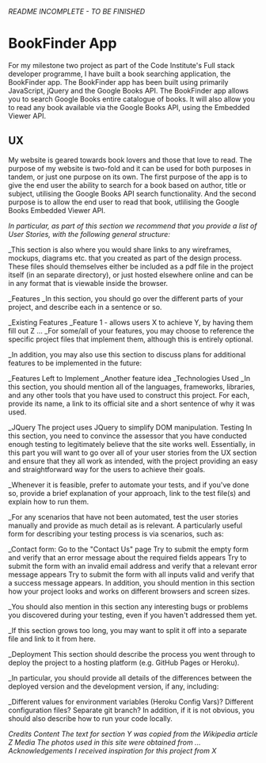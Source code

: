 _README INCOMPLETE - TO BE FINISHED_

<h1>BookFinder App</h1>

For my milestone two project as part of the Code Institute's Full stack developer programme, I have built a book searching application, the BookFinder app. The BookFinder app has been built using primarily JavaScript, jQuery and the Google Books API. The BookFinder app allows you to search Google Books entire catalogue of books. It will also allow you to read any book available via the Google Books API, using the Embedded Viewer API.

<h2>UX</h2>
My website is geared towards book lovers and those that love to read. The purpose of my website is two-fold and it can be used for both purposes in tandem, or just one purpose on its own. The first purpose of the app is to give the end user the ability to search for a book based on author, title or subject, utilising the Google Books API search functionality. And the second purpose is to allow the end user to read that book, utlilising the Google Books Embedded Viewer API. 

_In particular, as part of this section we recommend that you provide a list of User Stories, with the following general structure:_

_This section is also where you would share links to any wireframes, mockups, diagrams etc. that you created as part of the design process. These files should themselves either be included as a pdf file in the project itself (in an separate directory), or just hosted elsewhere online and can be in any format that is viewable inside the browser.

_Features
_In this section, you should go over the different parts of your project, and describe each in a sentence or so.

_Existing Features
_Feature 1 - allows users X to achieve Y, by having them fill out Z
...
_For some/all of your features, you may choose to reference the specific project files that implement them, although this is entirely optional.

_In addition, you may also use this section to discuss plans for additional features to be implemented in the future:

_Features Left to Implement
_Another feature idea
_Technologies Used
_In this section, you should mention all of the languages, frameworks, libraries, and any other tools that you have used to construct this project. For each, provide its name, a link to its official site and a short sentence of why it was used.

_JQuery
The project uses JQuery to simplify DOM manipulation.
Testing
In this section, you need to convince the assessor that you have conducted enough testing to legitimately believe that the site works well. Essentially, in this part you will want to go over all of your user stories from the UX section and ensure that they all work as intended, with the project providing an easy and straightforward way for the users to achieve their goals.

_Whenever it is feasible, prefer to automate your tests, and if you've done so, provide a brief explanation of your approach, link to the test file(s) and explain how to run them.

_For any scenarios that have not been automated, test the user stories manually and provide as much detail as is relevant. A particularly useful form for describing your testing process is via scenarios, such as:

_Contact form:
Go to the "Contact Us" page
Try to submit the empty form and verify that an error message about the required fields appears
Try to submit the form with an invalid email address and verify that a relevant error message appears
Try to submit the form with all inputs valid and verify that a success message appears.
In addition, you should mention in this section how your project looks and works on different browsers and screen sizes.

_You should also mention in this section any interesting bugs or problems you discovered during your testing, even if you haven't addressed them yet.

_If this section grows too long, you may want to split it off into a separate file and link to it from here.

_Deployment
This section should describe the process you went through to deploy the project to a hosting platform (e.g. GitHub Pages or Heroku).

_In particular, you should provide all details of the differences between the deployed version and the development version, if any, including:

_Different values for environment variables (Heroku Config Vars)?
Different configuration files?
Separate git branch?
In addition, if it is not obvious, you should also describe how to run your code locally.

_Credits
Content
The text for section Y was copied from the Wikipedia article Z
Media
The photos used in this site were obtained from ...
Acknowledgements
I received inspiration for this project from X_
